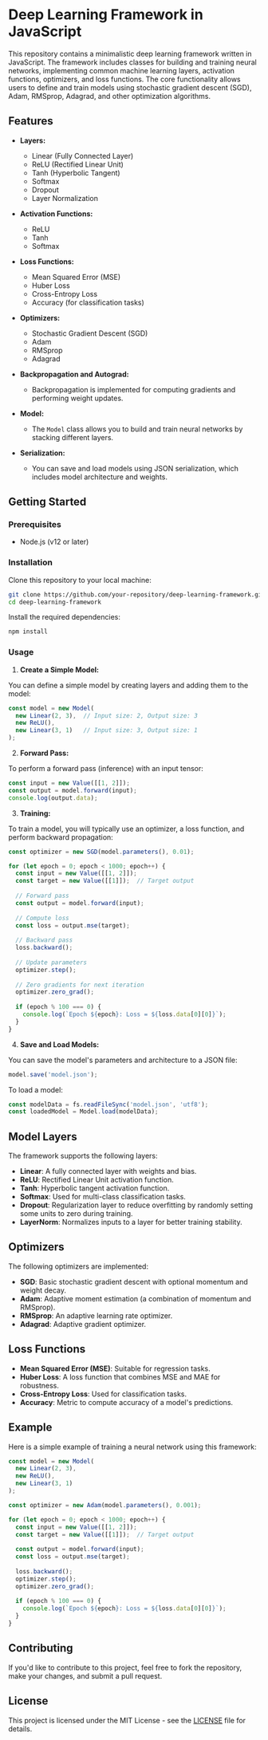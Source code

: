 # Deep Learning Framework in JavaScript

This repository contains a minimalistic deep learning framework written in JavaScript. The framework includes classes for building and training neural networks, implementing common machine learning layers, activation functions, optimizers, and loss functions. The core functionality allows users to define and train models using stochastic gradient descent (SGD), Adam, RMSprop, Adagrad, and other optimization algorithms.

## Features

- **Layers:**
  - Linear (Fully Connected Layer)
  - ReLU (Rectified Linear Unit)
  - Tanh (Hyperbolic Tangent)
  - Softmax
  - Dropout
  - Layer Normalization

- **Activation Functions:**
  - ReLU
  - Tanh
  - Softmax

- **Loss Functions:**
  - Mean Squared Error (MSE)
  - Huber Loss
  - Cross-Entropy Loss
  - Accuracy (for classification tasks)

- **Optimizers:**
  - Stochastic Gradient Descent (SGD)
  - Adam
  - RMSprop
  - Adagrad

- **Backpropagation and Autograd:**
  - Backpropagation is implemented for computing gradients and performing weight updates.

- **Model:**
  - The `Model` class allows you to build and train neural networks by stacking different layers.

- **Serialization:**
  - You can save and load models using JSON serialization, which includes model architecture and weights.

## Getting Started

### Prerequisites

- Node.js (v12 or later)

### Installation

Clone this repository to your local machine:

```bash
git clone https://github.com/your-repository/deep-learning-framework.git
cd deep-learning-framework
```

Install the required dependencies:

```bash
npm install
```

### Usage

1. **Create a Simple Model:**

You can define a simple model by creating layers and adding them to the model:

```javascript
const model = new Model(
  new Linear(2, 3),  // Input size: 2, Output size: 3
  new ReLU(),
  new Linear(3, 1)   // Input size: 3, Output size: 1
);
```

2. **Forward Pass:**

To perform a forward pass (inference) with an input tensor:

```javascript
const input = new Value([[1, 2]]);
const output = model.forward(input);
console.log(output.data);
```

3. **Training:**

To train a model, you will typically use an optimizer, a loss function, and perform backward propagation:

```javascript
const optimizer = new SGD(model.parameters(), 0.01);

for (let epoch = 0; epoch < 1000; epoch++) {
  const input = new Value([[1, 2]]);
  const target = new Value([[1]]);  // Target output
  
  // Forward pass
  const output = model.forward(input);
  
  // Compute loss
  const loss = output.mse(target);
  
  // Backward pass
  loss.backward();
  
  // Update parameters
  optimizer.step();
  
  // Zero gradients for next iteration
  optimizer.zero_grad();
  
  if (epoch % 100 === 0) {
    console.log(`Epoch ${epoch}: Loss = ${loss.data[0][0]}`);
  }
}
```

4. **Save and Load Models:**

You can save the model's parameters and architecture to a JSON file:

```javascript
model.save('model.json');
```

To load a model:

```javascript
const modelData = fs.readFileSync('model.json', 'utf8');
const loadedModel = Model.load(modelData);
```

## Model Layers

The framework supports the following layers:

- **Linear**: A fully connected layer with weights and bias.
- **ReLU**: Rectified Linear Unit activation function.
- **Tanh**: Hyperbolic tangent activation function.
- **Softmax**: Used for multi-class classification tasks.
- **Dropout**: Regularization layer to reduce overfitting by randomly setting some units to zero during training.
- **LayerNorm**: Normalizes inputs to a layer for better training stability.

## Optimizers

The following optimizers are implemented:

- **SGD**: Basic stochastic gradient descent with optional momentum and weight decay.
- **Adam**: Adaptive moment estimation (a combination of momentum and RMSprop).
- **RMSprop**: An adaptive learning rate optimizer.
- **Adagrad**: Adaptive gradient optimizer.

## Loss Functions

- **Mean Squared Error (MSE)**: Suitable for regression tasks.
- **Huber Loss**: A loss function that combines MSE and MAE for robustness.
- **Cross-Entropy Loss**: Used for classification tasks.
- **Accuracy**: Metric to compute accuracy of a model's predictions.

## Example

Here is a simple example of training a neural network using this framework:

```javascript
const model = new Model(
  new Linear(2, 3),
  new ReLU(),
  new Linear(3, 1)
);

const optimizer = new Adam(model.parameters(), 0.001);

for (let epoch = 0; epoch < 1000; epoch++) {
  const input = new Value([[1, 2]]);
  const target = new Value([[1]]);  // Target output
  
  const output = model.forward(input);
  const loss = output.mse(target);
  
  loss.backward();
  optimizer.step();
  optimizer.zero_grad();
  
  if (epoch % 100 === 0) {
    console.log(`Epoch ${epoch}: Loss = ${loss.data[0][0]}`);
  }
}
```

## Contributing

If you'd like to contribute to this project, feel free to fork the repository, make your changes, and submit a pull request.

## License

This project is licensed under the MIT License - see the [LICENSE](LICENSE) file for details.
